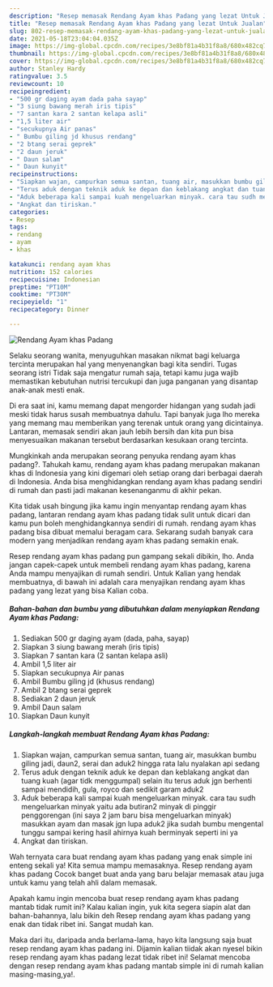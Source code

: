 ```yaml
---
description: "Resep memasak Rendang Ayam khas Padang yang lezat Untuk Jualan"
title: "Resep memasak Rendang Ayam khas Padang yang lezat Untuk Jualan"
slug: 802-resep-memasak-rendang-ayam-khas-padang-yang-lezat-untuk-jualan
date: 2021-05-18T23:04:04.035Z
image: https://img-global.cpcdn.com/recipes/3e8bf81a4b31f8a8/680x482cq70/rendang-ayam-khas-padang-foto-resep-utama.jpg
thumbnail: https://img-global.cpcdn.com/recipes/3e8bf81a4b31f8a8/680x482cq70/rendang-ayam-khas-padang-foto-resep-utama.jpg
cover: https://img-global.cpcdn.com/recipes/3e8bf81a4b31f8a8/680x482cq70/rendang-ayam-khas-padang-foto-resep-utama.jpg
author: Stanley Hardy
ratingvalue: 3.5
reviewcount: 10
recipeingredient:
- "500 gr daging ayam dada paha sayap"
- "3 siung bawang merah iris tipis"
- "7 santan kara 2 santan kelapa asli"
- "1,5 liter air"
- "secukupnya Air panas"
- " Bumbu giling jd khusus rendang"
- "2 btang serai geprek"
- "2 daun jeruk"
- " Daun salam"
- " Daun kunyit"
recipeinstructions:
- "Siapkan wajan, campurkan semua santan, tuang air, masukkan bumbu giling jadi, daun2, serai dan aduk2 hingga rata lalu nyalakan api sedang"
- "Terus aduk dengan teknik aduk ke depan dan keblakang angkat dan tuang kuah (agar tidk menggumpal) selain itu terus aduk jgn berhenti sampai mendidih, gula, royco dan sedikit garam aduk2"
- "Aduk beberapa kali sampai kuah mengeluarkan minyak. cara tau sudh mengeluarkan minyak yaitu ada butiran2 minyak di pinggir penggorengan (ini saya 2 jam baru bisa mengeluarkan minyak) masukkan ayam dan masak jgn lupa aduk2 jika sudah bumbu mengental tunggu sampai kering hasil ahirnya kuah berminyak seperti ini ya"
- "Angkat dan tiriskan."
categories:
- Resep
tags:
- rendang
- ayam
- khas

katakunci: rendang ayam khas 
nutrition: 152 calories
recipecuisine: Indonesian
preptime: "PT10M"
cooktime: "PT30M"
recipeyield: "1"
recipecategory: Dinner

---
```



![Rendang Ayam khas Padang](https://img-global.cpcdn.com/recipes/3e8bf81a4b31f8a8/680x482cq70/rendang-ayam-khas-padang-foto-resep-utama.jpg)

Selaku seorang wanita, menyuguhkan masakan nikmat bagi keluarga tercinta merupakan hal yang menyenangkan bagi kita sendiri. Tugas seorang istri Tidak saja mengatur rumah saja, tetapi kamu juga wajib memastikan kebutuhan nutrisi tercukupi dan juga panganan yang disantap anak-anak mesti enak.

Di era  saat ini, kamu memang dapat mengorder hidangan yang sudah jadi meski tidak harus susah membuatnya dahulu. Tapi banyak juga lho mereka yang memang mau memberikan yang terenak untuk orang yang dicintainya. Lantaran, memasak sendiri akan jauh lebih bersih dan kita pun bisa menyesuaikan makanan tersebut berdasarkan kesukaan orang tercinta. 



Mungkinkah anda merupakan seorang penyuka rendang ayam khas padang?. Tahukah kamu, rendang ayam khas padang merupakan makanan khas di Indonesia yang kini digemari oleh setiap orang dari berbagai daerah di Indonesia. Anda bisa menghidangkan rendang ayam khas padang sendiri di rumah dan pasti jadi makanan kesenanganmu di akhir pekan.

Kita tidak usah bingung jika kamu ingin menyantap rendang ayam khas padang, lantaran rendang ayam khas padang tidak sulit untuk dicari dan kamu pun boleh menghidangkannya sendiri di rumah. rendang ayam khas padang bisa dibuat memalui beragam cara. Sekarang sudah banyak cara modern yang menjadikan rendang ayam khas padang semakin enak.

Resep rendang ayam khas padang pun gampang sekali dibikin, lho. Anda jangan capek-capek untuk membeli rendang ayam khas padang, karena Anda mampu menyajikan di rumah sendiri. Untuk Kalian yang hendak membuatnya, di bawah ini adalah cara menyajikan rendang ayam khas padang yang lezat yang bisa Kalian coba.

<!--inarticleads1-->

##### Bahan-bahan dan bumbu yang dibutuhkan dalam menyiapkan Rendang Ayam khas Padang:

1. Sediakan 500 gr daging ayam (dada, paha, sayap)
1. Siapkan 3 siung bawang merah (iris tipis)
1. Siapkan 7 santan kara (2 santan kelapa asli)
1. Ambil 1,5 liter air
1. Siapkan secukupnya Air panas
1. Ambil  Bumbu giling jd (khusus rendang)
1. Ambil 2 btang serai geprek
1. Sediakan 2 daun jeruk
1. Ambil  Daun salam
1. Siapkan  Daun kunyit




<!--inarticleads2-->

##### Langkah-langkah membuat Rendang Ayam khas Padang:

1. Siapkan wajan, campurkan semua santan, tuang air, masukkan bumbu giling jadi, daun2, serai dan aduk2 hingga rata lalu nyalakan api sedang
1. Terus aduk dengan teknik aduk ke depan dan keblakang angkat dan tuang kuah (agar tidk menggumpal) selain itu terus aduk jgn berhenti sampai mendidih, gula, royco dan sedikit garam aduk2
1. Aduk beberapa kali sampai kuah mengeluarkan minyak. cara tau sudh mengeluarkan minyak yaitu ada butiran2 minyak di pinggir penggorengan (ini saya 2 jam baru bisa mengeluarkan minyak) masukkan ayam dan masak jgn lupa aduk2 jika sudah bumbu mengental tunggu sampai kering hasil ahirnya kuah berminyak seperti ini ya
1. Angkat dan tiriskan.




Wah ternyata cara buat rendang ayam khas padang yang enak simple ini enteng sekali ya! Kita semua mampu memasaknya. Resep rendang ayam khas padang Cocok banget buat anda yang baru belajar memasak atau juga untuk kamu yang telah ahli dalam memasak.

Apakah kamu ingin mencoba buat resep rendang ayam khas padang mantab tidak rumit ini? Kalau kalian ingin, yuk kita segera siapin alat dan bahan-bahannya, lalu bikin deh Resep rendang ayam khas padang yang enak dan tidak ribet ini. Sangat mudah kan. 

Maka dari itu, daripada anda berlama-lama, hayo kita langsung saja buat resep rendang ayam khas padang ini. Dijamin kalian tiidak akan nyesel bikin resep rendang ayam khas padang lezat tidak ribet ini! Selamat mencoba dengan resep rendang ayam khas padang mantab simple ini di rumah kalian masing-masing,ya!.

